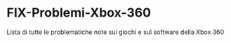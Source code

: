 # FIX-Problemi-Xbox-360
Lista di tutte le problematiche note sui giochi e sul software della Xbox 360
